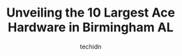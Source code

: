 ---
layout: ampstory
image: https://i0.wp.com/www.depkes.org/wp-content/uploads/2023/06/ace-hardware-0-in-birmingham-al-1685966755.jpeg?resize=640,853
author: techidn
featured: false
description: Discover the impressive array of Ace Hardware options in Birmingham AL, where you can find 10 of the largest Ace Hardware establishments in the area. From renowned classics to hidden gems, B
title: Unveiling the 10 Largest Ace Hardware in Birmingham AL
cover:
   title: Unveiling the 10 Largest Ace Hardware in Birmingham AL
   subtitle: Rickpate
   background: https://www.depkes.org/wp-content/uploads/2023/06/ace-hardware-0-in-birmingham-al-1685966755.jpeg

pages: 
 - layout: thirds
   top: <h1>#1 Ace Hardware & Building Supply</h1>
   bottom: "<p>Poor customer service. Staff was rude and accused us of stealing and after she found out we didnt she just walked to the back with no regard are an apology. I will nev</p>"
   background: https://www.depkes.org/wp-content/uploads/2023/06/ace-hardware-1-in-birmingham-al-1685966756.jpeg
   backgroundblur: true
 - layout: thirds
   top: <h1>#2 Midfield Hardware & Storage</h1>
   bottom: "<p>402 By Williams Sr Dr, Midfield, AL 35228, United States</p>"
   background: https://www.depkes.org/wp-content/uploads/2023/06/ace-hardware-2-in-birmingham-al-1685966757.png
   cta:
      link: https://www.depkes.org/blog/unveiling-the-10-largest-ace-hardware-in-birmingham-al/
      text: Unveiling the 10 Largest Ace Hardware in Birmingham AL
 - layout: thirds
   top: <h1>#3 Ace of The South</h1>
   bottom: "<p>255 City St, Gardendale, AL 35071, United States</p>"
   background: https://www.depkes.org/wp-content/uploads/2023/06/ace-hardware-3-in-birmingham-al-1685966758.jpeg
   cta:
      link: https://www.depkes.org/blog/unveiling-the-10-largest-ace-hardware-in-birmingham-al/
      text: Unveiling the 10 Largest Ace Hardware in Birmingham AL
 - layout: thirds
   top: <h1>#4 Little Hardware</h1>
   bottom: "<p>2117 Cahaba Rd, Birmingham, AL 35223, United States</p>"
   background: https://images.unsplash.com/photo-1489694553447-4c9339da310d?ixlib=rb-4.0.3&ixid=MnwxMjA3fDB8MHxwaG90by1wYWdlfHx8fGVufDB8fHx8&auto=format&fit=crop&w=640&h=853&q=80
   cta:
      link: https://www.depkes.org/blog/unveiling-the-10-largest-ace-hardware-in-birmingham-al/
      text: Unveiling the 10 Largest Ace Hardware in Birmingham AL
 - layout: thirds
   top: <h1>#5 ORear Hardware LLC</h1>
   bottom: "<p>1840 Pinson St, Birmingham, AL 35217, United States</p>"
   background: https://images.unsplash.com/photo-1552083974-186346191183?ixlib=rb-4.0.3&ixid=MnwxMjA3fDB8MHxwaG90by1wYWdlfHx8fGVufDB8fHx8&auto=format&fit=crop&w=640&h=853&q=80
   cta:
      link: https://www.depkes.org/blog/unveiling-the-10-largest-ace-hardware-in-birmingham-al/
      text: Unveiling the 10 Largest Ace Hardware in Birmingham AL
 - layout: thirds
   top: <h1>#6 Ace Handyman Services</h1>
   bottom: "<p>15488, 1 Perimeter Park S #100n, Birmingham, AL 35243, United States</p>"
   background: https://images.unsplash.com/photo-1533735380053-eb8d0759b24a?ixlib=rb-4.0.3&ixid=MnwxMjA3fDB8MHxwaG90by1wYWdlfHx8fGVufDB8fHx8&auto=format&fit=crop&w=640&h=853&q=80
   cta:
      link: https://www.depkes.org/blog/unveiling-the-10-largest-ace-hardware-in-birmingham-al/
      text: Unveiling the 10 Largest Ace Hardware in Birmingham AL
 - layout: thirds
   top: <h1>#7 Ace Hardware of Clay</h1>
   bottom: "<p>6730 Deerfoot Pkwy, Pinson, AL 35126, United States</p>"
   background: https://images.unsplash.com/photo-1488554378835-f7acf46e6c98?ixlib=rb-4.0.3&ixid=MnwxMjA3fDB8MHxwaG90by1wYWdlfHx8fGVufDB8fHx8&auto=format&fit=crop&w=640&h=853&q=80
   cta:
      link: https://www.depkes.org/blog/unveiling-the-10-largest-ace-hardware-in-birmingham-al/
      text: Unveiling the 10 Largest Ace Hardware in Birmingham AL
 - layout: thirds
   middle: Continue reading...
   background: https://images.unsplash.com/photo-1557672172-298e090bd0f1?ixlib=rb-4.0.3&ixid=MnwxMjA3fDB8MHxwaG90by1wYWdlfHx8fGVufDB8fHx8&auto=format&fit=crop&w=640&h=853&q=80
   cta:
      link: https://www.depkes.org/blog/unveiling-the-10-largest-ace-hardware-in-birmingham-al/
      text: Unveiling the 10 Largest Ace Hardware in Birmingham AL
      
---